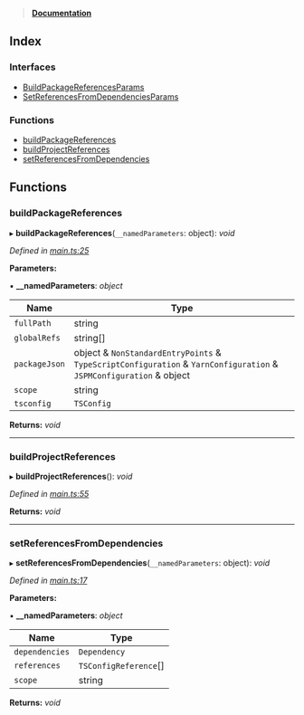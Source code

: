 > **[Documentation](README.md)**

## Index

### Interfaces

* [BuildPackageReferencesParams](interfaces/buildpackagereferencesparams.md)
* [SetReferencesFromDependenciesParams](interfaces/setreferencesfromdependenciesparams.md)

### Functions

* [buildPackageReferences](README.md#buildpackagereferences)
* [buildProjectReferences](README.md#buildprojectreferences)
* [setReferencesFromDependencies](README.md#setreferencesfromdependencies)

## Functions

###  buildPackageReferences

▸ **buildPackageReferences**(`__namedParameters`: object): *void*

*Defined in [main.ts:25](https://github.com/dylanaubrey/repodog/blob/fd5097f/packages/build-references/src/main.ts#L25)*

**Parameters:**

▪ **__namedParameters**: *object*

Name | Type |
------ | ------ |
`fullPath` | string |
`globalRefs` | string[] |
`packageJson` | object & `NonStandardEntryPoints` & `TypeScriptConfiguration` & `YarnConfiguration` & `JSPMConfiguration` & object |
`scope` | string |
`tsconfig` | `TSConfig` |

**Returns:** *void*

___

###  buildProjectReferences

▸ **buildProjectReferences**(): *void*

*Defined in [main.ts:55](https://github.com/dylanaubrey/repodog/blob/fd5097f/packages/build-references/src/main.ts#L55)*

**Returns:** *void*

___

###  setReferencesFromDependencies

▸ **setReferencesFromDependencies**(`__namedParameters`: object): *void*

*Defined in [main.ts:17](https://github.com/dylanaubrey/repodog/blob/fd5097f/packages/build-references/src/main.ts#L17)*

**Parameters:**

▪ **__namedParameters**: *object*

Name | Type |
------ | ------ |
`dependencies` | `Dependency` |
`references` | `TSConfigReference`[] |
`scope` | string |

**Returns:** *void*
